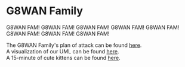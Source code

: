 # G8WAN Family
G8WAN FAM! G8WAN FAM! G8WAN FAM! G8WAN FAM! G8WAN FAM! G8WAN FAM! G8WAN FAM! G8WAN FAM!

The G8WAN Family's plan of attack can be found [here](https://docs.google.com/document/d/1LI0RIW6GMVIx_SoQQlFXFNp5ewwv8LaXPmvJVJ_1Lgs/edit?usp=sharing).  
A visualization of our UML can be found [here](https://drive.google.com/file/d/1BKeV3B4UhMzy13e2IQ6wwV8ObSwCsY8S/view?usp=sharing).  
A 15-minute of cute kittens can be found [here](https://www.youtube.com/watch?v=co47u19cbds&ab_channel=ThePetCollective).
